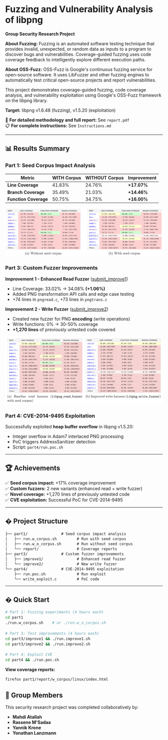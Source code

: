# Fuzzing and Vulnerability Analysis of libpng

**Group Security Research Project**

**About Fuzzing:** Fuzzing is an automated software testing technique that provides invalid, unexpected, or random data as inputs to a program to discover bugs and vulnerabilities. Coverage-guided fuzzing uses code coverage feedback to intelligently explore different execution paths.

**About OSS-Fuzz:** OSS-Fuzz is Google's continuous fuzzing service for open-source software. It uses LibFuzzer and other fuzzing engines to automatically test critical open-source projects and report vulnerabilities.

This project demonstrates coverage-guided fuzzing, code coverage analysis, and vulnerability exploitation using Google's OSS-Fuzz framework on the libpng library.

**Target:** libpng v1.6.48 (fuzzing), v1.5.20 (exploitation)

📄 **For detailed methodology and full report:** See `report.pdf`  
📋 **For complete instructions:** See `Instructions.md`

---

## 📊 Results Summary

### Part 1: Seed Corpus Impact Analysis

| Metric | WITH Corpus | WITHOUT Corpus | Improvement |
|--------|-------------|----------------|-------------|
| **Line Coverage** | 41.83% | 24.76% | **+17.07%** |
| **Branch Coverage** | 35.49% | 21.03% | **+14.46%** |
| **Function Coverage** | 50.75% | 34.75% | **+16.00%** |

![coverage comparaison](resources/Coverage_comparison_graphs1.png)

### Part 3: Custom Fuzzer Improvements

**Improvement 1 - Enhanced Read Fuzzer** ([submit_improve1](https://github.com/Enessar/oss-fuzz/tree/submit_improve1))

- Line Coverage: 33.02% → 34.08% **(+1.06%)**
- Added PNG transformation API calls and edge case testing
- +74 lines in `pngread.c`, +73 lines in `pngtrans.c`

**Improvement 2 - Write Fuzzer** ([submit_improve2](https://github.com/Enessar/oss-fuzz/tree/submit_improve2))

- Created new fuzzer for PNG **encoding** (write operations)
- Write functions: 0% → 30-50% coverage
- **+1,270 lines** of previously untested code covered


![coverage comparaison2](resources/Coverage_comparison_graphs2.png)

### Part 4: CVE-2014-9495 Exploitation

Successfully exploited **heap buffer overflow** in libpng v1.5.20:
- Integer overflow in Adam7 interlaced PNG processing
- PoC triggers AddressSanitizer detection
- Script: `part4/run.poc.sh`

---

## 🏆 Achievements

✅ **Seed corpus impact:** +17% coverage improvement  
✅ **Custom fuzzers:** 2 new variants (enhanced read + write fuzzer)  
✅ **Novel coverage:** +1,270 lines of previously untested code  
✅ **CVE exploitation:** Successful PoC for CVE-2014-9495

---

## � Project Structure

```
├── part1/               # Seed corpus impact analysis
│   ├── run.w_corpus.sh         # Run with seed corpus
│   ├── run.w_o_corpus.sh       # Run without seed corpus
│   └── report/                 # Coverage reports
├── part3/               # Custom fuzzer improvements
│   ├── improve1/               # Enhanced read fuzzer
│   └── improve2/               # New write fuzzer
└── part4/               # CVE-2014-9495 exploitation
    ├── run.poc.sh              # Run exploit
    └── write_exploit.c         # PoC code
```

---

## � Quick Start

```bash
# Part 1: Fuzzing experiments (4 hours each)
cd part1
./run.w_corpus.sh    # or ./run.w_o_corpus.sh

# Part 3: Test improvements (4 hours each)
cd part3/improve1 && ./run.improve1.sh
cd part3/improve2 && ./run.improve2.sh

# Part 4: Exploit CVE
cd part4 && ./run.poc.sh
```

**View coverage reports:**
```bash
firefox part1/report/w_corpus/linux/index.html
```

## 👥 Group Members

This security research project was completed collaboratively by:

- **Mahdi Atallah**
- **Rassene M'Sadaa**
- **Yannik Krone**
- **Yonathan Lanzmann**